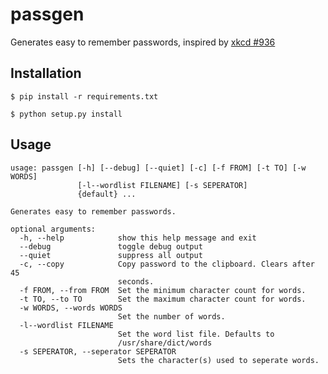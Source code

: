 passgen
==============================================================================

Generates easy to remember passwords, inspired by [xkcd #936](https://xkcd.com/936/)

Installation
------------

```
$ pip install -r requirements.txt

$ python setup.py install
```

Usage
-----

```
usage: passgen [-h] [--debug] [--quiet] [-c] [-f FROM] [-t TO] [-w WORDS]
               [-l--wordlist FILENAME] [-s SEPERATOR]
               {default} ...

Generates easy to remember passwords.

optional arguments:
  -h, --help            show this help message and exit
  --debug               toggle debug output
  --quiet               suppress all output
  -c, --copy            Copy password to the clipboard. Clears after 45
                        seconds.
  -f FROM, --from FROM  Set the minimum character count for words.
  -t TO, --to TO        Set the maximum character count for words.
  -w WORDS, --words WORDS
                        Set the number of words.
  -l--wordlist FILENAME
                        Set the word list file. Defaults to
                        /usr/share/dict/words
  -s SEPERATOR, --seperator SEPERATOR
                        Sets the character(s) used to seperate words.
```
